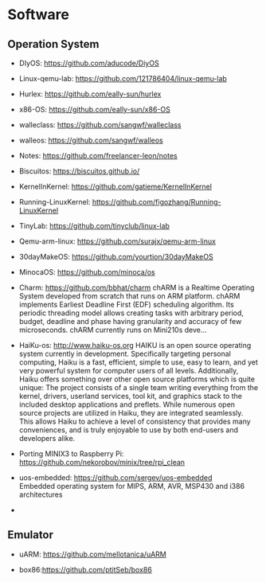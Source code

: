 # Software



## Operation System

- DIyOS:  https://github.com/aducode/DiyOS
- Linux-qemu-lab:  https://github.com/121786404/linux-qemu-lab
- Hurlex: https://github.com/eally-sun/hurlex
- x86-OS: https://github.com/eally-sun/x86-OS
- walleclass: https://github.com/sangwf/walleclass
- walleos: https://github.com/sangwf/walleos
- Notes: https://github.com/freelancer-leon/notes
- Biscuitos: https://biscuitos.github.io/
- KernelInKernel: https://github.com/gatieme/KernelInKernel
- Running-LinuxKernel: https://github.com/figozhang/Running-LinuxKernel
- TinyLab: https://github.com/tinyclub/linux-lab
- Qemu-arm-linux: https://github.com/surajx/qemu-arm-linux
- 30dayMakeOS: https://github.com/yourtion/30dayMakeOS
- MinocaOS:  https://github.com/minoca/os
- Charm:  https://github.com/bbhat/charm
  chARM is a Realtime Operating System developed from scratch that runs on ARM platform. chARM implements Earliest Deadline First (EDF) scheduling algorithm. Its periodic threading model allows creating tasks with arbitrary period, budget, deadline and phase having granularity and accuracy of few microseconds. chARM currently runs on Mini210s deve…

- HaiKu-os:  http://www.haiku-os.org
  HAIKU is an open source operating system currently in development. Specifically targeting personal computing, Haiku is a fast, efficient, simple to use, easy to learn, and yet very powerful system for computer users of all levels. Additionally, Haiku offers something over other open source platforms which is quite unique: The project consists of a single team writing everything from the kernel, drivers, userland services, tool kit, and graphics stack to the included desktop applications and preflets. While numerous open source projects are utilized in Haiku, they are integrated seamlessly. This allows Haiku to achieve a level of consistency that provides many conveniences, and is truly enjoyable to use by both end-users and developers alike.

- Porting MINIX3 to Raspberry Pi:  https://github.com/nekorobov/minix/tree/rpi_clean
- uos-embedded: https://github.com/sergev/uos-embedded  
   Embedded operating system for MIPS, ARM, AVR, MSP430 and i386 architectures
- 

## Emulator

- uARM: https://github.com/mellotanica/uARM

- box86:https://github.com/ptitSeb/box86
